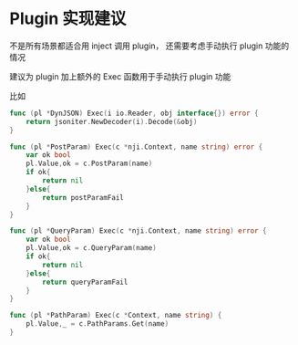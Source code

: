 # Plugin 实现建议


不是所有场景都适合用 inject 调用 plugin， 还需要考虑手动执行 plugin 功能的情况

建议为 plugin 加上额外的 Exec 函数用于手动执行 plugin 功能

比如

```go
func (pl *DynJSON) Exec(i io.Reader, obj interface{}) error {
	return jsoniter.NewDecoder(i).Decode(&obj)
}

func (pl *PostParam) Exec(c *nji.Context, name string) error {
	var ok bool
	pl.Value,ok = c.PostParam(name)
	if ok{
		return nil
	}else{
		return postParamFail
	}
}

func (pl *QueryParam) Exec(c *nji.Context, name string) error {
	var ok bool
	pl.Value,ok = c.QueryParam(name)
	if ok{
		return nil
	}else{
		return queryParamFail
	}
}

func (pl *PathParam) Exec(c *Context, name string) {
	pl.Value,_ = c.PathParams.Get(name)
}
```